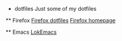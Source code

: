 * dotfiles
Just some of my dotfiles

** Firefox
[Firefox dotfiles](/firefox/)
[Firefox homepage](/firefox/home.html)

** Emacs
[LokEmacs](/emacs/README.org)
